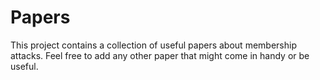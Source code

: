 # Papers
This project contains a collection of useful papers about membership attacks. Feel free to add any other paper that might come in handy or be useful.
